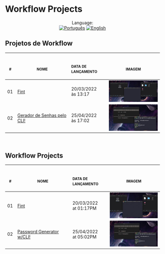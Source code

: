 # Workflow Projects

<p align="center">
<span>Language:</span><br>
  <a href="#projetos"><img alt="Português" src="https://img.shields.io/badge/Português-PTBR-blue?style=for-the-badge"></a>
  <a href="#projects"><img alt="English" src="https://img.shields.io/badge/English-EN-blue?style=for-the-badge"></a>
</p>

## Projetos de Workflow

<p align="center">
    <table>
    <thead>
        <tr>
            <th align="center">
                <img width="20" height="1"> 
                <p>
                    <small>#</small>
                </p>
            </th>
            <th align="center">
                <img width="300" height="1"> 
                <p> 
                    <small>NOME</small>
                </p>
            </th>
            <th align="left">
                <img width="140" height="1">
                <p align="left"> 
                    <small>DATA DE LANÇAMENTO</small>
                </p>
            </th>
            <th align="center">
                <img width="201" height="1">
                <p align="center"> 
                    <small>IMAGEM</small>
                </p>
            </th>
        </tr>
    </thead>
    <tbody>
        <tr>
            <td>01</td>
            <td><a href="./Fint">Fint</a></td>
            <td>20/03/2022<br>às 13:17</td>
            <td align="center">
            <a href="./Fint"><img width="300px" src="./Fint/github/fint.jpg" /></a></td>
        </tr>
        <tr>
            <td>02</td>
            <td><a href="./passwordGenCLI">Gerador de Senhas pelo CLI!</a></td>
            <td>25/04/2022<br>às 17:02</td>
            <td align="center">
            <a href="./passwordGenCLI"><img width="300px" src="./passwordGenCLI/github/password.jpg" /></a></td>
        </tr>
    </tbody>
</table></p><br>

## Workflow Projects

<p align="center">
    <table>
    <thead>
        <tr>
            <th align="center">
                <img width="20" height="1"> 
                <p>
                    <small>#</small>
                </p>
            </th>
            <th align="center">
                <img width="300" height="1"> 
                <p> 
                    <small>NOME</small>
                </p>
            </th>
            <th align="left">
                <img width="140" height="1">
                <p align="left"> 
                    <small>DATA DE LANÇAMENTO</small>
                </p>
            </th>
            <th align="center">
                <img width="201" height="1">
                <p align="center"> 
                    <small>IMAGEM</small>
                </p>
            </th>
        </tr>
    </thead>
    <tbody>
        <tr>
            <td>01</td>
            <td><a href="./Fint">Fint</a></td>
            <td>20/03/2022<br>at 01:17PM</td>
            <td align="center">
            <a href="./Fint"><img width="300px" src="./Fint/github/fint2.jpg" /></a></td>
        </tr>
        <tr>
            <td>02</td>
            <td><a href="./passwordGenCLI">Password Generator w/CLI!</a></td>
            <td>25/04/2022<br>at 05:02PM</td>
            <td align="center">
            <a href="./passwordGenCLI"><img width="300px" src="./passwordGenCLI/github/password.jpg" /></a></td>
        </tr>
    </tbody>
</table></p>
